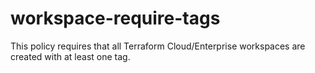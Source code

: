 # workspace-require-tags
This policy requires that all Terraform Cloud/Enterprise workspaces are created with at least one tag.